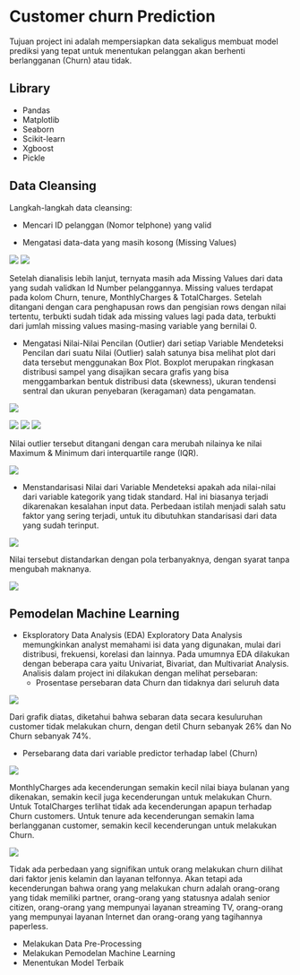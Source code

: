 # Customer churn Prediction
Tujuan project ini adalah mempersiapkan data sekaligus membuat model prediksi yang tepat untuk menentukan pelanggan akan berhenti berlangganan (Churn) atau tidak.

## Library
- Pandas
- Matplotlib
- Seaborn
- Scikit-learn
- Xgboost
- Pickle

## Data Cleansing

Langkah-langkah data cleansing:
- Mencari ID pelanggan (Nomor telphone) yang valid

- Mengatasi data-data yang masih kosong (Missing Values)

![](https://github.com/irfanarga/Customer_churn_Prediction/blob/master/images/Data_Cleansing/Missing%20value.png)
![](https://github.com/irfanarga/Customer_churn_Prediction/blob/master/images/Data_Cleansing/Missing%20value%20handled.png)

Setelah dianalisis lebih lanjut, ternyata masih ada Missing Values dari data yang sudah validkan Id Number pelanggannya. Missing values terdapat pada kolom Churn, tenure, MonthlyCharges & TotalCharges. Setelah ditangani dengan cara penghapusan rows dan pengisian rows dengan nilai tertentu, terbukti sudah tidak ada missing values lagi pada data, terbukti dari jumlah missing values masing-masing variable yang bernilai 0.

- Mengatasi Nilai-Nilai Pencilan (Outlier) dari setiap Variable
Mendeteksi Pencilan dari suatu Nilai (Outlier) salah satunya bisa melihat plot dari data tersebut menggunakan Box Plot. Boxplot merupakan ringkasan distribusi sampel yang disajikan secara grafis yang bisa menggambarkan bentuk distribusi data (skewness), ukuran tendensi sentral dan ukuran penyebaran (keragaman) data pengamatan. 

![](https://github.com/irfanarga/Customer_churn_Prediction/blob/master/images/Data_Cleansing/Data%20ada%20outlier.png)

![](https://github.com/irfanarga/Customer_churn_Prediction/blob/master/images/Data_Cleansing/Boxplot%20tenure.png)
![](https://github.com/irfanarga/Customer_churn_Prediction/blob/master/images/Data_Cleansing/Boxplot%20monthly%20charge.png)
![](https://github.com/irfanarga/Customer_churn_Prediction/blob/master/images/Data_Cleansing/Boxplot%20total%20charge.png)

Nilai outlier tersebut ditangani dengan cara merubah nilainya ke nilai Maximum & Minimum dari interquartile range (IQR).

![](https://github.com/irfanarga/Customer_churn_Prediction/blob/master/images/Data_Cleansing/outlier%20handled.png)

- Menstandarisasi Nilai dari Variable
Mendeteksi apakah ada nilai-nilai dari variable kategorik yang tidak standard. Hal ini biasanya terjadi dikarenakan kesalahan input data. Perbedaan istilah menjadi salah satu faktor yang sering terjadi, untuk itu dibutuhkan standarisasi dari data yang sudah terinput.

![](https://github.com/irfanarga/Customer_churn_Prediction/blob/master/images/Data_Cleansing/Nilai%20tidak%20standar.png)

Nilai tersebut distandarkan dengan pola terbanyaknya, dengan syarat tanpa mengubah maknanya.

![](https://github.com/irfanarga/Customer_churn_Prediction/blob/master/images/Data_Cleansing/nilai%20standar.png)

## Pemodelan Machine Learning
- Eksploratory Data Analysis (EDA)
Exploratory Data Analysis memungkinkan analyst memahami isi data yang digunakan, mulai dari distribusi, frekuensi, korelasi dan lainnya. Pada umumnya EDA dilakukan dengan beberapa cara yaitu Univariat, Bivariat, dan Multivariat Analysis. Analisis dalam project ini dilakukan dengan melihat persebaran:
  - Prosentase persebaran data Churn dan tidaknya dari seluruh data
  
![](https://github.com/irfanarga/Customer_churn_Prediction/blob/master/images/pemodelan/Persentase%20pelanggan%20Churn.png)

Dari grafik diatas, diketahui bahwa sebaran data secara kesuluruhan customer tidak melakukan churn, dengan detil Churn sebanyak 26% dan No Churn sebanyak 74%.
  
  - Persebarang data dari variable predictor terhadap label (Churn)

![](https://github.com/irfanarga/Customer_churn_Prediction/blob/master/images/pemodelan/EDA%20predictor%20terhadap%20churn.png)

MonthlyCharges ada kecenderungan semakin kecil nilai biaya bulanan yang dikenakan, semakin kecil juga kecenderungan untuk melakukan Churn. Untuk TotalCharges terlihat tidak ada kecenderungan apapun terhadap Churn customers. Untuk tenure ada kecenderungan semakin lama berlangganan customer, semakin kecil kecenderungan untuk melakukan Churn.

![](https://github.com/irfanarga/Customer_churn_Prediction/blob/master/images/pemodelan/EDA%20predictor%20kategorik%20terhadap%20churn.png)

Tidak ada perbedaan yang signifikan untuk orang melakukan churn dilihat dari faktor jenis kelamin dan layanan telfonnya. Akan tetapi ada kecenderungan bahwa orang yang melakukan churn adalah orang-orang yang tidak memiliki partner, orang-orang yang statusnya adalah senior citizen, orang-orang yang mempunyai layanan streaming TV, orang-orang yang mempunyai layanan Internet dan orang-orang yang tagihannya paperless.

- Melakukan Data Pre-Processing
- Melakukan Pemodelan Machine Learning
- Menentukan Model Terbaik
